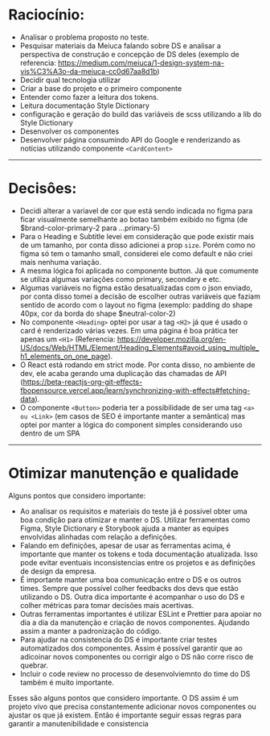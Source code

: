 # Raciocínio:

- Analisar o problema proposto no teste.
- Pesquisar materiais da Meiuca falando sobre DS e analisar a perspectiva de construção e concepção de DS deles (exemplo de referencia: https://medium.com/meiuca/1-design-system-na-vis%C3%A3o-da-meiuca-cc0d67aa8d1b)
- Decidir qual tecnologia utilizar
- Criar a base do projeto e o primeiro componente
- Entender como fazer a leitura dos tokens.
- Leitura documentação Style Dictionary
- configuração e geração do build das variáveis de scss utilizando a lib do Style Dictionary
- Desenvolver os componentes
- Desenvolver página consumindo API do Google e renderizando as notícias utilizando componente `<CardContent>`

---

# Decisôes:

- Decidi alterar a variavel de cor que está sendo indicada no figma para ficar visualmente semelhante ao botao também exibido no figma
  (de $brand-color-primary-2 para ...primary-5)
- Para o Heading e Subtitle levei em consideração que pode existir mais de um tamanho, por conta disso adicionei a prop `size`. Porém como no figma só tem o tamanho small, considerei ele como default e não criei mais nenhuma variação.
- A mesma lógica foi aplicada no componente button. Já que comumente se utiliza algumas variações como primary, secondary e etc.
- Algumas variáveis no figma estão desatualizadas com o json enviado, por conta disso tomei a decisão de escolher outras variáveis que faziam sentido de acordo com o layout no figma (exemplo: padding do shape 40px, cor da borda do shape $neutral-color-2)
- No componente `<Heading>` optei por usar a tag `<H2>` já que é usado o card é renderizado várias vezes. Em uma página é boa prática ter apenas um `<H1>` (Referencia: https://developer.mozilla.org/en-US/docs/Web/HTML/Element/Heading_Elements#avoid_using_multiple_h1_elements_on_one_page).
- O React está rodando em strict mode. Por conta disso, no ambiente de dev, ele acaba gerando uma duplicação das chamadas de API (https://beta-reactjs-org-git-effects-fbopensource.vercel.app/learn/synchronizing-with-effects#fetching-data).
- O componente `<Button>` poderia ter a possibilidade de ser uma tag `<a> ou <Link>` (em casos de SEO é importante manter a semântica) mas optei por manter a lógica do component simples considerando uso dentro de um SPA

---

# Otimizar manutenção e qualidade

Alguns pontos que considero importante:

- Ao analisar os requisitos e materiais do teste já é possível obter uma boa condição para otimizar e manter o DS. Utilizar ferramentas como Figma, Style Dictionary e Storybook ajuda a manter as equipes envolvidas alinhadas com relação a definições.
- Falando em definições, apesar de usar as ferramentas acima, é importante que manter os tokens e toda documentação atualizada. Isso pode evitar eventuais inconsistencias entre os projetos e as definições de design da empresa.
- É importante manter uma boa comunicação entre o DS e os outros times. Sempre que possível colher feedbacks dos devs que estão utilizando o DS. Outra dica importante é acompanhar o uso do DS e colher métricas para tomar decisões mais acertivas.
- Outras ferramentas importantes é utilizar ESLint e Prettier para apoiar no dia a dia da manutenção e criação de novos componentes. Ajudando assim a manter a padronização do código.
- Para ajudar na consistencia do DS é importante criar testes automatizados dos componentes. Assim é possível garantir que ao adicoinar novos componentes ou corrigir algo o DS não corre risco de quebrar.
- Incluir o code review no processo de desenvolviemnto do time do DS também é muito importante.

Esses são alguns pontos que considero importante. O DS assim é um projeto vivo que precisa constantemente adicionar novos componentes ou ajustar os que já existem. Então é importante seguir essas regras para garantir a manutenibilidade e consistencia
